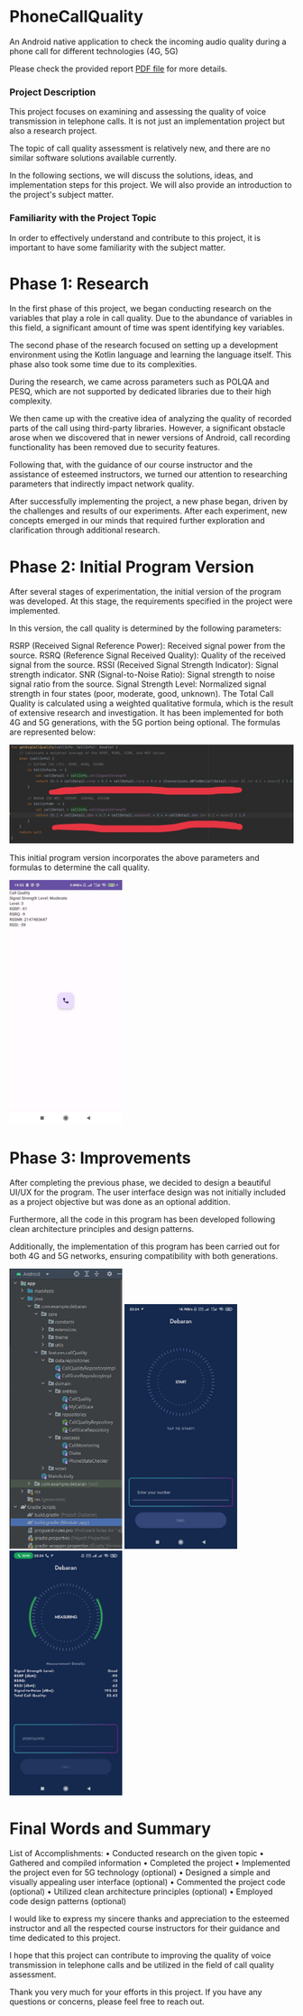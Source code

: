# PhoneCallQuality
An Android native application to check the incoming audio quality during a phone call for different technologies (4G, 5G)

Please check the provided report [PDF file](https://github.com/iliyami/PhoneCallQuality/blob/master/Debaran_Report.pdf) for more details.


### Project Description
This project focuses on examining and assessing the quality of voice transmission in telephone calls. It is not just an implementation project but also a research project.

The topic of call quality assessment is relatively new, and there are no similar software solutions available currently.

In the following sections, we will discuss the solutions, ideas, and implementation steps for this project. We will also provide an introduction to the project's subject matter.

### Familiarity with the Project Topic
In order to effectively understand and contribute to this project, it is important to have some familiarity with the subject matter.



# Phase 1: Research
In the first phase of this project, we began conducting research on the variables that play a role in call quality. Due to the abundance of variables in this field, a significant amount of time was spent identifying key variables.

The second phase of the research focused on setting up a development environment using the Kotlin language and learning the language itself. This phase also took some time due to its complexities.

During the research, we came across parameters such as POLQA and PESQ, which are not supported by dedicated libraries due to their high complexity.

We then came up with the creative idea of analyzing the quality of recorded parts of the call using third-party libraries. However, a significant obstacle arose when we discovered that in newer versions of Android, call recording functionality has been removed due to security features.

Following that, with the guidance of our course instructor and the assistance of esteemed instructors, we turned our attention to researching parameters that indirectly impact network quality.

After successfully implementing the project, a new phase began, driven by the challenges and results of our experiments. After each experiment, new concepts emerged in our minds that required further exploration and clarification through additional research.





# Phase 2: Initial Program Version
After several stages of experimentation, the initial version of the program was developed. At this stage, the requirements specified in the project were implemented.

In this version, the call quality is determined by the following parameters:

RSRP (Received Signal Reference Power): Received signal power from the source.
RSRQ (Reference Signal Received Quality): Quality of the received signal from the source.
RSSI (Received Signal Strength Indicator): Signal strength indicator.
SNR (Signal-to-Noise Ratio): Signal strength to noise signal ratio from the source.
Signal Strength Level: Normalized signal strength in four states (poor, moderate, good, unknown).
The Total Call Quality is calculated using a weighted qualitative formula, which is the result of extensive research and investigation. It has been implemented for both 4G and 5G generations, with the 5G portion being optional. The formulas are represented below:

<img src="images/5.jpg" width="800" title="First Version">

This initial program version incorporates the above parameters and formulas to determine the call quality.


<img src="images/4.jpg" width="200" title="First Version">




# Phase 3: Improvements
After completing the previous phase, we decided to design a beautiful UI/UX for the program. The user interface design was not initially included as a project objective but was done as an optional addition.

Furthermore, all the code in this program has been developed following clean architecture principles and design patterns.

Additionally, the implementation of this program has been carried out for both 4G and 5G networks, ensuring compatibility with both generations.

<img src="images/1.jpg" width="200">
<img src="images/2.jpg" width="200">
<img src="images/3.jpg" width="200">




# Final Words and Summary
List of Accomplishments:
• Conducted research on the given topic
• Gathered and compiled information
• Completed the project
• Implemented the project even for 5G technology (optional)
• Designed a simple and visually appealing user interface (optional)
• Commented the project code (optional)
• Utilized clean architecture principles (optional)
• Employed code design patterns (optional)

I would like to express my sincere thanks and appreciation to the esteemed instructor and all the respected course instructors for their guidance and time dedicated to this project.

I hope that this project can contribute to improving the quality of voice transmission in telephone calls and be utilized in the field of call quality assessment.

Thank you very much for your efforts in this project. If you have any questions or concerns, please feel free to reach out.